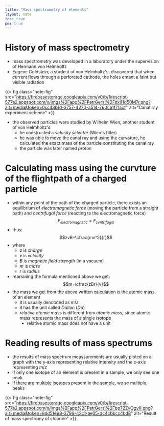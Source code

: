 ```yaml
---
title: "Mass spectrometry of elements"
layout: note
toc: true
pm: true
---
```


# History of mass spectrometry
- mass spectrometry was developed in a laboratory under the supervision of Hermann von Helmholtz
- Eugene Goldstein, a student of von Helmholtz's, discovered that when current flows through a perforated cathode, the holes emant a faint but visible radiation

{{< fig class="note-fig" src="https://firebasestorage.googleapis.com/v0/b/firescript-577a2.appspot.com/o/imgs%2Fapp%2FPetrGersl%2Fdx81d50M7r.png?alt=media&token=0cc43b1d-3757-4270-a514-760ca1f71acf" alt="Canal ray experiment scheme" >}}

- the observed particles were studied by Wilhelm Wien, another student of von Helmholtz's
    - he constructed a _velocity selector_ (Wien's filter)
    - he was able to move the canal ray and using the curvature, he calculated the exact mass of the particle constituting the canal ray
    - the particle was later named _proton_
# Calculating mass using the curvture of the flightpath of a charged particle
- within any point of the path of the charged particle, there exists an equilibrium of _electromagnetic force_ (moving the particle from a straight path) and _centrifugal force_ (reacting to the electromagnetic force)
$$F_{electromagnetic}=F_{centrifugal}$$
- thus:
$$zvB=\cfrac{mv^2}{r}$$
- where
    - $z$ is _charge_
    - $v$ is _velocity_
    - $B$ is _magnetic field strength_ (in a vacuum)
    - $m$ is _mass_
    - $r$ is _radius_
- rearraning the formula mentioned above we get:
$$m=\cfrac{zBr}{v}$$
- the mass we get from the above written calculation is the atomic mass of an element
    - it is usually denotated as $m/z$
    - it has the unit called _Dalton_ (_Da_)
    - _relative atomic mass_ is different from _atomic mass_, since atomic mass represents the mass of a single isotope
        - relative atomic mass does not have a unit
# Reading results of mass spectrums
- the results of mass spectrum meassurements are usually ploted on a graph with the y-axis representing relative intensity and the x-axis representing $m/z$
- if only one isotope of an element is present in a sample, we only see one peak
- if there are multiple isotopes present in the sample, we se multiple peaks

{{< fig class="note-fig" src="https://firebasestorage.googleapis.com/v0/b/firescript-577a2.appspot.com/o/imgs%2Fapp%2FPetrGersl%2Fbp72ZvQgyK.png?alt=media&token=8dd51e98-3796-42c1-ae05-dc4cbbcc4bd8" alt="Result of mass spectromy of chlorine" >}}

